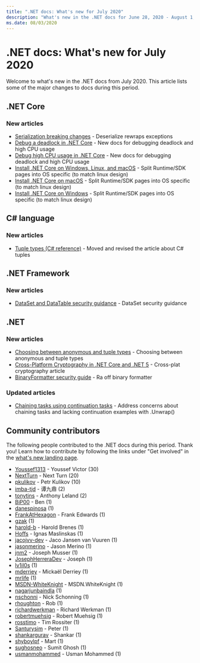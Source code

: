 ```yaml
---
title: ".NET docs: What's new for July 2020"
description: "What's new in the .NET docs for June 28, 2020 - August 1, 2020."
ms.date: 08/03/2020
---
```


# .NET docs: What's new for July 2020

Welcome to what's new in the .NET docs from July 2020. This article lists some of the major changes to docs during this period.

## .NET Core

### New articles

- [Serialization breaking changes](/dotnet/core/compatibility/serialization) - Deserialize rewraps exceptions
- [Debug a deadlock in .NET Core](/dotnet/core/diagnostics/debug-deadlock) - New docs for debugging deadlock and high CPU usage
- [Debug high CPU usage in .NET Core](/dotnet/core/diagnostics/debug-highcpu) - New docs for debugging deadlock and high CPU usage
- [Install .NET Core on Windows, Linux, and macOS](/dotnet/core/install/index) - Split Runtime/SDK pages into OS specific (to match linux design)
- [Install .NET Core on macOS](/dotnet/core/install/macos) - Split Runtime/SDK pages into OS specific (to match linux design)
- [Install .NET Core on Windows](/dotnet/core/install/windows) - Split Runtime/SDK pages into OS specific (to match linux design)

## C# language

### New articles

- [Tuple types (C# reference)](/dotnet/csharp/language-reference/builtin-types/value-tuples) - Moved and revised the article about C# tuples

## .NET Framework

### New articles

- [DataSet and DataTable security guidance](/dotnet/framework/data/adonet/dataset-datatable-dataview/security-guidance) - DataSet security guidance

## .NET

### New articles

- [Choosing between anonymous and tuple types](/dotnet/standard/design-guidelines/choosing-between-anonymous-and-tuple) - Choosing between anonymous and tuple types
- [Cross-Platform Cryptography in .NET Core and .NET 5](/dotnet/standard/security/cross-platform-cryptography) - Cross-plat cryptography article
- [BinaryFormatter security guide](/dotnet/standard/serialization/binaryformatter-security-guide) - Ra off binary formatter

### Updated articles

- [Chaining tasks using continuation tasks](/dotnet/standard/parallel-programming/chaining-tasks-by-using-continuation-tasks) - Address concerns about chaining tasks and lacking continuation examples with .Unwrap()

## Community contributors

The following people contributed to the .NET docs during this period. Thank you! Learn how to contribute by following the links under "Get involved" in the [what's new landing page](index.yml).

- [Youssef1313](https://github.com/Youssef1313) - Youssef Victor (30)
- [NextTurn](https://github.com/NextTurn) - Next Turn (20)
- [pkulikov](https://github.com/pkulikov) - Petr Kulikov (10)
- [imba-tjd](https://github.com/imba-tjd) - 谭九鼎 (2)
- [tonytins](https://github.com/tonytins) - Anthony Leland (2)
- [BiP00](https://github.com/BiP00) - Ben (1)
- [danespinosa](https://github.com/danespinosa) (1)
- [FrankAtHexagon](https://github.com/FrankAtHexagon) - Frank Edwards (1)
- [gzak](https://github.com/gzak) (1)
- [harold-b](https://github.com/harold-b) - Harold Brenes (1)
- [Hoffs](https://github.com/Hoffs) - Ignas Maslinskas (1)
- [jacojvv-dev](https://github.com/jacojvv-dev) - Jaco Jansen van Vuuren (1)
- [jasonmerino](https://github.com/jasonmerino) - Jason Merino (1)
- [jnm2](https://github.com/jnm2) - Joseph Musser (1)
- [JosephHerreraDev](https://github.com/JosephHerreraDev) - Joseph (1)
- [lv1il0s](https://github.com/lv1il0s) (1)
- [mderriey](https://github.com/mderriey) - Mickaël Derriey (1)
- [mrlife](https://github.com/mrlife) (1)
- [MSDN-WhiteKnight](https://github.com/MSDN-WhiteKnight) - MSDN.WhiteKnight (1)
- [nagarjunbaindla](https://github.com/nagarjunbaindla) (1)
- [nschonni](https://github.com/nschonni) - Nick Schonning (1)
- [rhoughton](https://github.com/rhoughton) - Rob (1)
- [richardwerkman](https://github.com/richardwerkman) - Richard Werkman (1)
- [robertmuehsig](https://github.com/robertmuehsig) - Robert Muehsig (1)
- [rosstimo](https://github.com/rosstimo) - Tim Rossiter (1)
- [Santurysim](https://github.com/Santurysim) - Peter (1)
- [shankargurav](https://github.com/shankargurav) - Shankar (1)
- [shyboylpf](https://github.com/shyboylpf) - Mart (1)
- [sughosneo](https://github.com/sughosneo) - Sumit Ghosh (1)
- [usmanmohammed](https://github.com/usmanmohammed) - Usman Mohammed (1)
